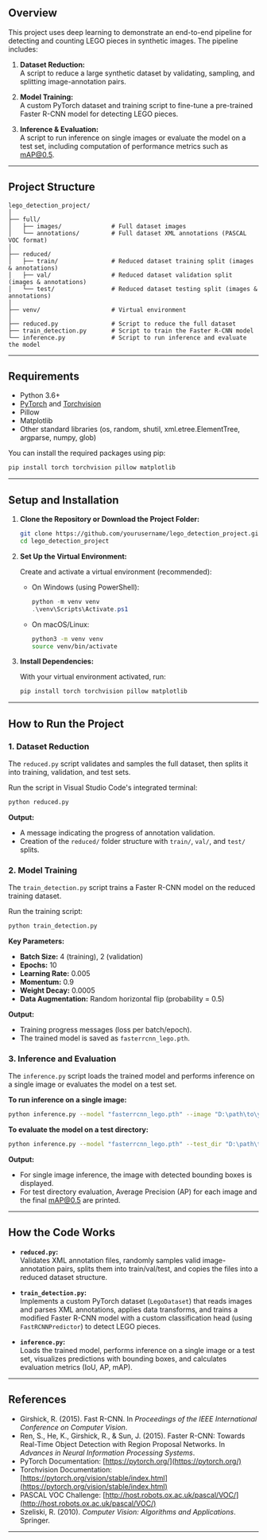## Overview

This project uses deep learning to demonstrate an end-to-end pipeline for detecting and counting LEGO pieces in synthetic images. The pipeline includes:

1. **Dataset Reduction:**  
   A script to reduce a large synthetic dataset by validating, sampling, and splitting image-annotation pairs.

2. **Model Training:**  
   A custom PyTorch dataset and training script to fine-tune a pre-trained Faster R-CNN model for detecting LEGO pieces.

3. **Inference & Evaluation:**  
   A script to run inference on single images or evaluate the model on a test set, including computation of performance metrics such as mAP@0.5.

---

## Project Structure

```
lego_detection_project/
│
├── full/
│   ├── images/              # Full dataset images
│   └── annotations/         # Full dataset XML annotations (PASCAL VOC format)
│
├── reduced/
│   ├── train/               # Reduced dataset training split (images & annotations)
│   ├── val/                 # Reduced dataset validation split (images & annotations)
│   └── test/                # Reduced dataset testing split (images & annotations)
│
├── venv/                    # Virtual environment
│
├── reduced.py               # Script to reduce the full dataset
├── train_detection.py       # Script to train the Faster R-CNN model
└── inference.py             # Script to run inference and evaluate the model
```

---

## Requirements

- Python 3.6+
- [PyTorch](https://pytorch.org/) and [Torchvision](https://pytorch.org/vision/stable/index.html)
- Pillow
- Matplotlib
- Other standard libraries (os, random, shutil, xml.etree.ElementTree, argparse, numpy, glob)

You can install the required packages using pip:

```bash
pip install torch torchvision pillow matplotlib
```

---

## Setup and Installation

1. **Clone the Repository or Download the Project Folder:**

   ```bash
   git clone https://github.com/yourusername/lego_detection_project.git
   cd lego_detection_project
   ```

2. **Set Up the Virtual Environment:**

   Create and activate a virtual environment (recommended):

   - On Windows (using PowerShell):
     ```powershell
     python -m venv venv
     .\venv\Scripts\Activate.ps1
     ```
   - On macOS/Linux:
     ```bash
     python3 -m venv venv
     source venv/bin/activate
     ```

3. **Install Dependencies:**

   With your virtual environment activated, run:

   ```bash
   pip install torch torchvision pillow matplotlib
   ```

---

## How to Run the Project

### 1. Dataset Reduction

The `reduced.py` script validates and samples the full dataset, then splits it into training, validation, and test sets.

Run the script in Visual Studio Code's integrated terminal:

```bash
python reduced.py
```

**Output:**  
- A message indicating the progress of annotation validation.
- Creation of the `reduced/` folder structure with `train/`, `val/`, and `test/` splits.

### 2. Model Training

The `train_detection.py` script trains a Faster R-CNN model on the reduced training dataset.

Run the training script:

```bash
python train_detection.py
```

**Key Parameters:**
- **Batch Size:** 4 (training), 2 (validation)
- **Epochs:** 10
- **Learning Rate:** 0.005
- **Momentum:** 0.9
- **Weight Decay:** 0.0005
- **Data Augmentation:** Random horizontal flip (probability = 0.5)

**Output:**  
- Training progress messages (loss per batch/epoch).
- The trained model is saved as `fasterrcnn_lego.pth`.

### 3. Inference and Evaluation

The `inference.py` script loads the trained model and performs inference on a single image or evaluates the model on a test set.

**To run inference on a single image:**

```bash
python inference.py --model "fasterrcnn_lego.pth" --image "D:\path\to\your\test_image.jpg" --threshold 0.5
```

**To evaluate the model on a test directory:**

```bash
python inference.py --model "fasterrcnn_lego.pth" --test_dir "D:\path\to\reduced\test" --threshold 0.5
```

**Output:**  
- For single image inference, the image with detected bounding boxes is displayed.
- For test directory evaluation, Average Precision (AP) for each image and the final mAP@0.5 are printed.

---

## How the Code Works

- **`reduced.py`:**  
  Validates XML annotation files, randomly samples valid image-annotation pairs, splits them into train/val/test, and copies the files into a reduced dataset structure.

- **`train_detection.py`:**  
  Implements a custom PyTorch dataset (`LegoDataset`) that reads images and parses XML annotations, applies data transforms, and trains a modified Faster R-CNN model with a custom classification head (using `FastRCNNPredictor`) to detect LEGO pieces.

- **`inference.py`:**  
  Loads the trained model, performs inference on a single image or a test set, visualizes predictions with bounding boxes, and calculates evaluation metrics (IoU, AP, mAP).

---

## References

- Girshick, R. (2015). Fast R-CNN. In *Proceedings of the IEEE International Conference on Computer Vision*.
- Ren, S., He, K., Girshick, R., & Sun, J. (2015). Faster R-CNN: Towards Real-Time Object Detection with Region Proposal Networks. In *Advances in Neural Information Processing Systems*.
- PyTorch Documentation: [https://pytorch.org/](https://pytorch.org/)
- Torchvision Documentation: [https://pytorch.org/vision/stable/index.html](https://pytorch.org/vision/stable/index.html)
- PASCAL VOC Challenge: [http://host.robots.ox.ac.uk/pascal/VOC/](http://host.robots.ox.ac.uk/pascal/VOC/)
- Szeliski, R. (2010). *Computer Vision: Algorithms and Applications*. Springer.
---
